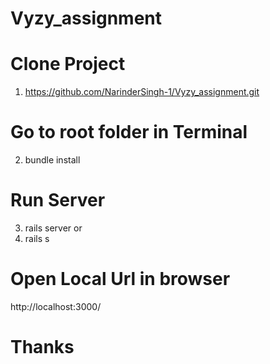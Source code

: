 # Vyzy_assignment

# Clone Project
1. https://github.com/NarinderSingh-1/Vyzy_assignment.git

# Go to root folder in Terminal
2. bundle install

# Run Server
3. rails server
or
4. rails s

# Open Local Url in browser
http://localhost:3000/


# Thanks